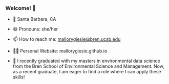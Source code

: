 ### Welcome! 👋
- 📍 Santa Barbara, CA
- 😄 Pronouns: she/her
- 📫 How to reach me: mallorygiesie@bren.ucsb.edu
- 👩‍💻 Personal Website: mallorygiesie.github.io

- 🌱 I recently graduated with my masters in environmental data science from the Bren School of Environmental Science and Management. Now, as a recent graduate, I am eager to find a role where I can apply these skills!
